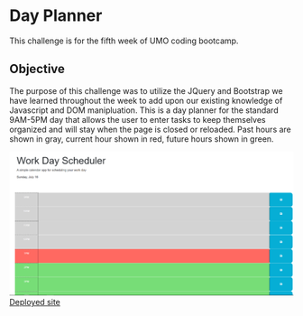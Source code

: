 # Day Planner

This challenge is for the fifth week of UMO coding bootcamp.

## Objective

The purpose of this challenge was to utilize the JQuery and Bootstrap we have learned throughout the week to add upon our existing knowledge of Javascript and DOM manipluation. This is a day planner for the standard 9AM-5PM day that allows the user to enter tasks to keep themselves organized and will stay when the page is closed or reloaded. Past hours are shown in gray, current hour shown in red, future hours shown in green.

![thumbnail of day planner](./Assets/day-planner.png)
[Deployed site](https://rodrjavi.github.io/day-planner/)
